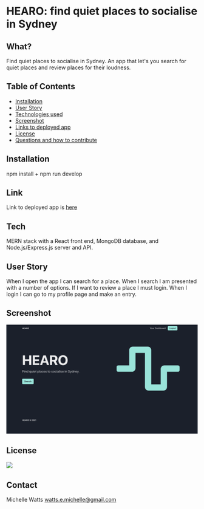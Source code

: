 # HEARO: find quiet places to socialise in Sydney

## What?

Find quiet places to socialise in Sydney. An app that let's you search for quiet places and review places for their loudness.

## Table of Contents

- [Installation](#installation)
- [User Story](#user-story)
- [Technologies used](#tech)
- [Screenshot](#screenshot)
- [Links to deployed app](#link)
- [License](#license)
- [Questions and how to contribute](#contact)

## Installation

npm install + npm run develop

## Link

Link to deployed app is [here](https://still-bayou-61713.herokuapp.com/)

## Tech

MERN stack with a React front end, MongoDB database, and Node.js/Express.js server and API.

## User Story

When I open the app I can search for a place. When I search I am presented with a number of options. If I want to review a place I must login. When I login I can go to my profile page and make an entry.

## Screenshot

![screenshot](./client/public/screenshot.png)

## License

<a href="https://opensource.org/licenses/MIT">
<img src="https://img.shields.io/badge/License-MIT-yellow.svg"></a>

## Contact

Michelle Watts
watts.e.michelle@gmail.com
